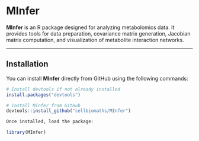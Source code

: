 # MInfer

**MInfer** is an R package designed for analyzing metabolomics data. It provides tools for data preparation, covariance matrix generation, Jacobian matrix computation, and visualization of metabolite interaction networks.

---

## Installation

You can install **MInfer** directly from GitHub using the following commands:

```r
# Install devtools if not already installed
install.packages("devtools")

# Install MInfer from GitHub
devtools::install_github("cellbiomaths/MInfer")

Once installed, load the package:

library(MInfer)
